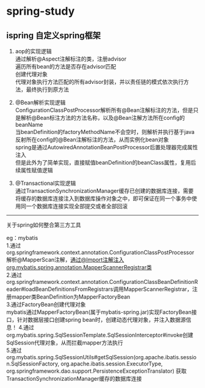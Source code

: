 # spring-study
 
 ## ispring 自定义spring框架

1. aop的实现逻辑<br/>
通过解析@Aspect注解标注的类，注册advisor<br/>
遍历所有bean的方法是否存在advisor匹配<br/>
创建代理对象<br/>
代理对象执行方法匹配的所有advisor封装，并以责任链的模式依次执行方法，最终执行到原方法<br/>

2. @Bean解析实现逻辑<br/>
ConfigurationClassPostProcessor解析所有@Bean注解标注的方法，但是只是解析@Bean标注方法的方法名称，以及@Bean注解方法所在config的beanName<br/>
当beanDefinition的factoryMethodName不会空时，则解析并执行基于java反射所在config的@Bean注解标注的方法，从而实例化bean对象<br/>
spring是通过AutowiredAnnotationBeanPostProcessor后置处理器完成属性注入<br/>
但是此外为了简单实现，直接赋值beanDefinition的beanClass属性，复用后续属性赋值逻辑<br/>

3. @Transactional实现逻辑<br/>
通过TransactionSynchronizationManager缓存已创建的数据库连接，需要将缓存的数据库连接注入到数据库操作对象之中，即可保证在同一个事务中使用同一个数据库连接实现全部提交或者全部回滚

---

关于spring如何整合第三方工具<br/>

eg：mybatis<br/>
1.通过org.springframework.context.annotation.ConfigurationClassPostProcessor解析@MapperScan注解，通过@Import注解注入org.mybatis.spring.annotation.MapperScannerRegistrar类<br/>
2.通过org.springframework.context.annotation.ConfigurationClassBeanDefinitionReader#loadBeanDefinitionsFromRegistrars调用MapperScannerRegistrar，注册mapper类BeanDefinition为MapperFactoryBean<br/>
3.通过FactoryBean创建代理对象<br/>
mybatis通过MapperFactoryBean(属于mybatis-spring.jar)实现FactoryBean接口，针对数据层接口创建spring bean时，创建动态代理对象，并注入数据源信息！
4.通过org.mybatis.spring.SqlSessionTemplate.SqlSessionInterceptor#invoke创建SqlSession代理对象，从而拦截mapper方法执行<br/>
5.通过org.mybatis.spring.SqlSessionUtils#getSqlSession(org.apache.ibatis.session.SqlSessionFactory, org.apache.ibatis.session.ExecutorType, org.springframework.dao.support.PersistenceExceptionTranslator)
获取TransactionSynchronizationManager缓存的数据库连接<br/>
